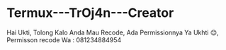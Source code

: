 # Termux---TrOj4n---Creator
Hai Ukti, Tolong Kalo Anda Mau Recode, Ada Permissionnya Ya Ukhti 😊, Permisson recode Wa : 081234884954

